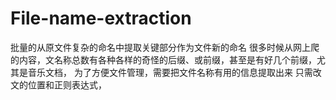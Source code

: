# File-name-extraction
批量的从原文件复杂的命名中提取关键部分作为文件新的命名
很多时候从网上爬的内容，文名称总数有各种各样的奇怪的后缀、或前缀，甚至是有好几个前缀，尤其是音乐文档，
为了方便文件管理，需要把文件名称有用的信息提取出来
只需改文的位置和正则表达式，
